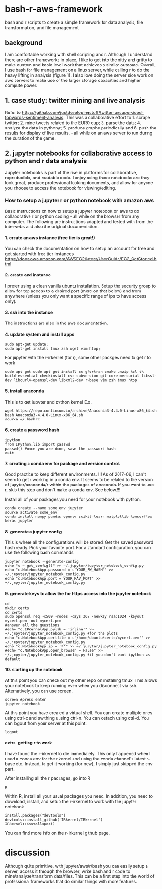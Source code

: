# bash-r-aws-framework
bash and r scripts to create a simple framework for data analysis, file transformation, and file management

## background

I am comfortable working with shell scripting and r. Although I understand there are other frameworks in place, I like to get into the nitty and gritty to make custom and basic level work that achieves a similar outcome. Overall, I use bash for file management on a linux server, while calling r to do the heavy lifting in analysis (figure 1). I also love doing the server side work on aws servers to make use of the larger storage capacities and higher compute power.

## 1. case study: twitter mining and live analysis

Refer to https://github.com/justdevelopingstuff/twitter-unsupervised-topwords-sentiment-analysis. This was a collaborative effort to 1. scrape twitter; 2. mine tweets related to the EURO cup; 3. parse the data; 4. analyze the data in python/r; 5. produce graphs periodically and 6. push the results for display of live results. - all while on an aws server to run during the duration of the game.

## 2. jupyter notebooks for collaborative access to python and r data analysis

Jupyter notebooks is part of the rise in platforms for collaborative, reproducible, and readable code. I enjoy using these notebooks are they look great, produce professional looking documents, and allow for anyone you choose to access the notebook for viewing/editing.

### How to setup a jupyter r or python notebook with amazon aws

Basic instructions on how to setup a jupyter notebook on aws to do collaborative r or python coding - all while on the browser from any computer. The following are instructions adapted and tested with from the interwebs and also the original documentation.

#### 1. create an aws instance (free tier is great!)

You can check the documentation on how to setup an account for free and get started with free tier instances. https://docs.aws.amazon.com/AWSEC2/latest/UserGuide/EC2_GetStarted.html

#### 2. create and instance

I prefer using a clean vanilla ubuntu installation. Setup the security group to allow for tcp access to a desired port (more on that below) and from anywhere (unless you only want a specific range of ips to have access only). 

#### 3. ssh into the instance 

The instructions are also in the aws documentation.

#### 4. update system and install apps

```
sudo apt-get update;
sudo apt-get install tmux zsh wget vim htop;
```

For jupyter with the r-irkernel (for r), some other packges need to get r to work

```
sudo apt-get sudo apt-get install cc gfortran cmake unzip tcl tk build-essential checkinstall cvs subversion git-core mercurial libssl-dev libcurl4-openssl-dev libxml2-dev r-base vim zsh tmux htop
```

#### 5. install anaconda

This is to get jupyter and python kernel
E.g.
```
wget https://repo.continuum.io/archive/Anaconda3-4.4.0-Linux-x86_64.sh
bash Anaconda3-4.4.0-Linux-x86_64.sh
source ~/.bashrc
```
#### 6. create a password hash

```
ipython
from IPython.lib import passwd
passwd() #once you are done, save the password hash
exit
```

#### 7. creating a conda env for package and version control.

Good practice to keep different environments. !!! As of 2017-06, I can't seem to get r working in a conda env. It seems to be related to the version of jupyter/anaconda/r within the packages of anaconda. If you want to use r, skip this step and don't make a conda env. See below.!!!

Install all of your packages you need for your notebook with python.
```
conda create --name some_env jupyter
source activate some_env
conda install numpy pandas opencv scikit-learn matplotlib tensorflow keras jupyter
```

#### 8. generate a jupyter config

This is where all the configurations will be stored.
Get the saved password hash ready.
Pick your favorite port.
For a standard configuration, you can use the following bash commands.
```
jupyter notebook --generate-config
echo "c = get_config()" >> ~/.jupyter/jupyter_notebook_config.py
echo "c.NotebookApp.password = u'YOUR_PW_HASH'" >> ~/.jupyter/jupyter_notebook_config.py
echo "c.NotebookApp.port = YOUR_FAV_PORT" >> ~/.jupyter/jupyter_notebook_config.py
```

#### 9. generate keys to allow the for https access into the jupyter notebook
```
cd
mkdir certs
cd certs
sudo openssl req -x509 -nodes -days 365 -newkey rsa:1024 -keyout mycert.pem -out mycert.pem
#answer all the questions
#echo "c.IPKernelApp.pylab = 'inline'" >> ~/.jupyter/jupyter_notebook_config.py #for the plots
echo "c.NotebookApp.certfile = u'/home/ubuntu/certs/mycert.pem'" >> ~/.jupyter/jupyter_notebook_config.py
echo "c.NotebookApp.ip = '*'" >> ~/.jupyter/jupyter_notebook_config.py
#echo "c.NotebookApp.open_browser = False" >> ~/.jupyter/jupyter_notebook_config.py #if you don't want ipython as default
```

#### 10. starting up the notebook
At this point you can check out my other repo on installing tmux. This allows your notebook to keep running even when you disconnect via ssh. Alternatively, you can use screen.

```
screen #press enter
jupyter notebook
```
At this point you have created a virtual shell. You can create multiple ones using ctrl-c and swithing uusing ctrl-n.
You can detach using ctrl-d. You can logout from your server at this point.

```
logout
```

#### extra. getting r to work

I have found the r-irkernel to die immediately. This only happened when I used a conda env for the r kernel and using the conda channel's latest r-base etc. Instead, to get it working (for now), I simply just skipped the env part.

After installing all the r packages, go into R

```
R
```

Within R, install all your usual packages you need. In addition, you need to download, install, and setup the r-irkernel to work with the jupyter notebook.

```
install.packages("devtools")
devtools::install_github('IRkernel/IRkernel')
IRkernel::installspec()
```
You can find more info on the r-irkernel github page.

# discussion

Although quite primitive, with jupyter/aws/r/bash you can easily setup a server, access it through the browser, write bash and r code to mine/analyze/transform data/files. This can be a first step into the world of professional frameworks that do similar things with more features.
